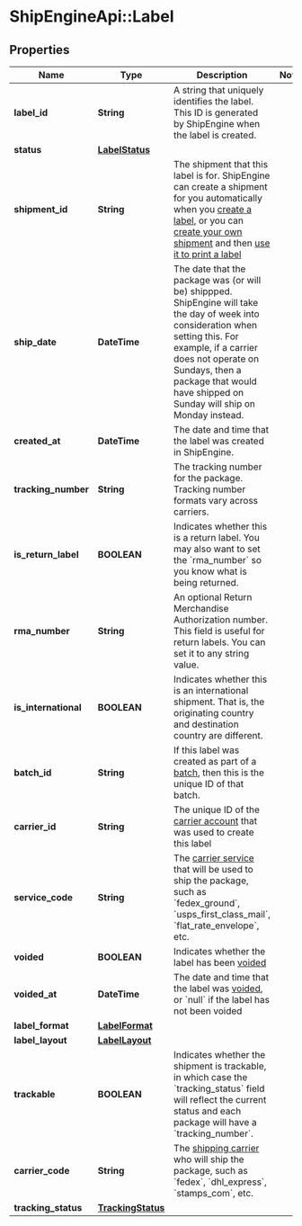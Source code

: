 # ShipEngineApi::Label

## Properties
Name | Type | Description | Notes
------------ | ------------- | ------------- | -------------
**label_id** | **String** | A string that uniquely identifies the label. This ID is generated by ShipEngine when the label is created. | 
**status** | [**LabelStatus**](LabelStatus.md) |  | 
**shipment_id** | **String** | The shipment that this label is for.  ShipEngine can create a shipment for you automatically when you [create a label](https://docs.shipengine.com/docs/quickstart-create-a-label), or you can [create your own shipment](https://docs.shipengine.com/docs/create-a-shipment) and then [use it to print a label](https://docs.shipengine.com/docs/use-a-shipment-to-print-a-label) | 
**ship_date** | **DateTime** | The date that the package was (or will be) shippped.  ShipEngine will take the day of week into consideration when setting this.  For example, if a carrier does not operate on Sundays, then a package that would have shipped on Sunday will ship on Monday instead. | 
**created_at** | **DateTime** | The date and time that the label was created in ShipEngine. | 
**tracking_number** | **String** | The tracking number for the package. Tracking number formats vary across carriers. | 
**is_return_label** | **BOOLEAN** | Indicates whether this is a return label.  You may also want to set the &#x60;rma_number&#x60; so you know what is being returned. | 
**rma_number** | **String** | An optional Return Merchandise Authorization number.  This field is useful for return labels.  You can set it to any string value. | 
**is_international** | **BOOLEAN** | Indicates whether this is an international shipment.  That is, the originating country and destination country are different. | 
**batch_id** | **String** | If this label was created as part of a [batch](https://docs.shipengine.com/docs/using-batches), then this is the unique ID of that batch. | 
**carrier_id** | **String** | The unique ID of the [carrier account](https://docs.shipengine.com/docs/setup-a-carrier) that was used to create this label | 
**service_code** | **String** | The [carrier service](https://docs.shipengine.com/docs/use-a-specific-service) that will be used to ship the package, such as &#x60;fedex_ground&#x60;, &#x60;usps_first_class_mail&#x60;, &#x60;flat_rate_envelope&#x60;, etc. | 
**voided** | **BOOLEAN** | Indicates whether the label has been [voided](https://docs.shipengine.com/docs/void-a-label) | 
**voided_at** | **DateTime** | The date and time that the label was [voided](https://docs.shipengine.com/docs/void-a-label), or &#x60;null&#x60; if the label has not been voided | 
**label_format** | [**LabelFormat**](LabelFormat.md) |  | 
**label_layout** | [**LabelLayout**](LabelLayout.md) |  | 
**trackable** | **BOOLEAN** | Indicates whether the shipment is trackable, in which case the &#x60;tracking_status&#x60; field will reflect the current status and each package will have a &#x60;tracking_number&#x60;. | 
**carrier_code** | **String** | The [shipping carrier](https://docs.shipengine.com/docs/setup-a-carrier) who will ship the package, such as &#x60;fedex&#x60;, &#x60;dhl_express&#x60;, &#x60;stamps_com&#x60;, etc. | 
**tracking_status** | [**TrackingStatus**](TrackingStatus.md) |  | 


